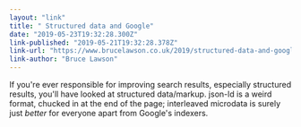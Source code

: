 ```yaml
---
layout: "link"
title: " Structured data and Google"
date: "2019-05-23T19:32:28.300Z"
link-published: "2019-05-21T19:32:28.378Z"
link-url: "https://www.brucelawson.co.uk/2019/structured-data-and-google/"
link-author: "Bruce Lawson"
---
```


If you're ever responsible for improving search results, especially structured results, you'll have looked at structured data/markup. json-ld is a weird format, chucked in at the end of the page; interleaved microdata is surely just *better* for everyone apart from Google's indexers.
